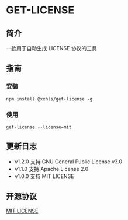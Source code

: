 # GET-LICENSE

## 简介

一款用于自动生成 LICENSE 协议的工具

## 指南

### 安装

```shell
npm install @xxhls/get-license -g
```

### 使用

```shell
get-license --license=mit
```

## 更新日志

- v1.2.0 支持 GNU General Public License v3.0
- v1.1.0 支持 Apache License 2.0
- v1.0.0 支持 MIT LICENSE

## 开源协议

[MIT LICENSE](https://mit-license.org/)
